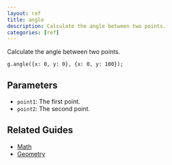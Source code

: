 ```yaml
---
layout: ref
title: angle
description: Calculate the angle between two points.
categories: [ref]
---
```

Calculate the angle between two points.

    g.angle({x: 0, y: 0}, {x: 0, y: 100});

## Parameters
- `point1`: The first point.
- `point2`: The second point.

## Related Guides
- [Math](/guide/math.html)
- [Geometry](/guide/geometry.html)